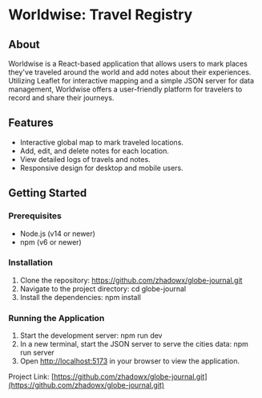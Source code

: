 # Worldwise: Travel Registry

## About

Worldwise is a React-based application that allows users to mark places they've traveled around the world and add notes about their experiences. Utilizing Leaflet for interactive mapping and a simple JSON server for data management, Worldwise offers a user-friendly platform for travelers to record and share their journeys.

## Features

- Interactive global map to mark traveled locations.
- Add, edit, and delete notes for each location.
- View detailed logs of travels and notes.
- Responsive design for desktop and mobile users.

## Getting Started

### Prerequisites

- Node.js (v14 or newer)
- npm (v6 or newer)

### Installation

1. Clone the repository:
   https://github.com/zhadowx/globe-journal.git
2. Navigate to the project directory:
   cd globe-journal
3. Install the dependencies:
   npm install

### Running the Application

1. Start the development server:
   npm run dev
2. In a new terminal, start the JSON server to serve the cities data:
   npm run server
3. Open [http://localhost:5173](http://localhost:5173) in your browser to view the application.

Project Link: [https://github.com/zhadowx/globe-journal.git](https://github.com/zhadowx/globe-journal.git)
